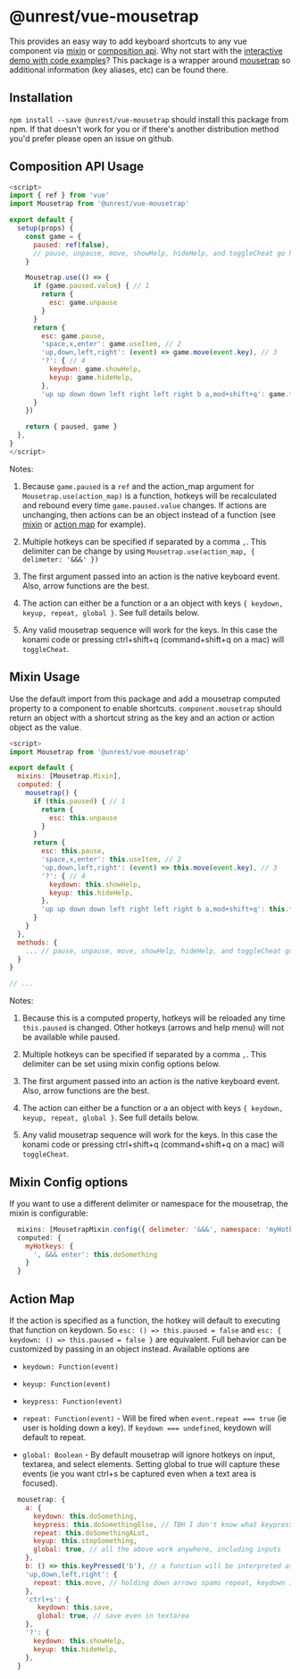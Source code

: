 # @unrest/vue-mousetrap

This provides an easy way to add keyboard shortcuts to any vue component via [mixin](#mixin-usage) or [composition api](#composition-api-usage). Why not start with the [interactive demo with code examples](https://chriscauley.github.io/unrest-vue-mousetrap)? This package is a wrapper around [mousetrap](https://craig.is/killing/mice) so additional information (key aliases, etc) can be found there.

## Installation

`npm install --save @unrest/vue-mousetrap` should install this package from npm. If that doesn't work for you or if there's another distribution method you'd prefer please open an issue on github.

## Composition API Usage

``` javascript
<script>
import { ref } from 'vue'
import Mousetrap from '@unrest/vue-mousetrap'

export default {
  setup(props) {
    const game = {
      paused: ref(false),
      // pause, unpause, move, showHelp, hideHelp, and toggleCheat go here
    }

    Mousetrap.use(() => {
      if (game.paused.value) { // 1
        return {
          esc: game.unpause
        }
      }
      return {
        esc: game.pause,
        'space,x,enter': game.useItem, // 2
        'up,down,left,right': (event) => game.move(event.key), // 3
        '?': { // 4
          keydown: game.showHelp,
          keyup: game.hideHelp,
        },
        'up up down down left right left right b a,mod+shift+q': game.toggleCheat // 5
      }
    })

    return { paused, game }
  },
}
</script>
```

Notes:

1. Because `game.paused` is a `ref` and the action_map argument for `Mousetrap.use(action_map)` is a function, hotkeys will be recalculated and rebound every time `game.paused.value` changes. If actions are unchanging, then actions can be an object instead of a function (see [mixin](mixin-usage) or [action map](action-map) for example).

2. Multiple hotkeys can be specified if separated by a comma `,`. This delimiter can be change by using `Mousetrap.use(action_map, { delimeter: '&&&' })`

3. The first argument passed into an action is the native keyboard event. Also, arrow functions are the best.

4. The action can either be a function or a an object with keys `{ keydown, keyup, repeat, global }`. See full details below.

5. Any valid mousetrap sequence will work for the keys. In this case the konami code or pressing ctrl+shift+q (command+shift+q on a mac) will `toggleCheat`.

## Mixin Usage

Use the default import from this package and add a mousetrap computed property to a component to enable shortcuts. `component.mousetrap` should return an object with a shortcut string as the key and an action or action object as the value.

``` javascript
<script>
import Mousetrap from '@unrest/vue-mousetrap'

export default {
  mixins: [Mousetrap.Mixin],
  computed: {
    mousetrap() {
      if (this.paused) { // 1
        return {
          esc: this.unpause
        }
      }
      return {
        esc: this.pause,
        'space,x,enter': this.useItem, // 2
        'up,down,left,right': (event) => this.move(event.key), // 3
        '?': { // 4
          keydown: this.showHelp,
          keyup: this.hideHelp,
        },
        'up up down down left right left right b a,mod+shift+q': this.toggleCheat // 5
      }
    }
  },
  methods: {
    ... // pause, unpause, move, showHelp, hideHelp, and toggleCheat go here
  }
}

// ...
```

Notes:

1. Because this is a computed property, hotkeys will be reloaded any time `this.paused` is changed. Other hotkeys (arrows and help menu) will not be available while paused.

2. Multiple hotkeys can be specified if separated by a comma `,`. This delimiter can be set using mixin config options below.

3. The first argument passed into an action is the native keyboard event. Also, arrow functions are the best.

4. The action can either be a function or a an object with keys `{ keydown, keyup, repeat, global }`. See full details below.

5. Any valid mousetrap sequence will work for the keys. In this case the konami code or pressing ctrl+shift+q (command+shift+q on a mac) will `toggleCheat`.

## Mixin Config options

If you want to use a different delimiter or namespace for the mousetrap, the mixin is configurable:

``` javascript
  mixins: [MousetrapMixin.config({ delimeter: '&&&', namespace: 'myHotkeys' })],
  computed: {
    myHotkeys: {
      ', &&& enter': this.doSomething
    }
  }
```

## Action Map

If the action is specified as a function, the hotkey will default to executing that function on keydown. So `esc: () => this.paused = false` and `esc: { keydown: () => this.paused = false }` are equivalent. Full behavior can be customized by passing in an object instead. Available options are

* `keydown: Function(event)`

* `keyup: Function(event)`

* `keypress: Function(event)`

* `repeat: Function(event)` - Will be fired when `event.repeat === true` (ie user is holding down a key). If `keydown === undefined`, keydown will default to repeat.

* `global: Boolean` - By default mousetrap will ignore hotkeys on input, textarea, and select elements. Setting global to true will capture these events (ie you want ctrl+s be captured even when a text area is focused).

``` javascript
  mousetrap: {
    a: {
      keydown: this.doSomething,
      keypress: this.doSomethingElse, // TBH I don't know what keypress is used for
      repeat: this.doSomethingALot,
      keyup: this.stopSomething,
      global: true, // all the above work anywhere, including inputs
    },
    b: () => this.keyPressed('b'), // a function will be interpreted as { keydown: function }
    'up,down,left,right': {
      repeat: this.move, // holding down arrows spams repeat, keydown is this.move
    },
    'ctrl+s': {
       keydown: this.save,
       global: true, // save even in textarea
    },
    '?': {
      keydown: this.showHelp,
      keyup: this.hideHelp,
    },
  }
```